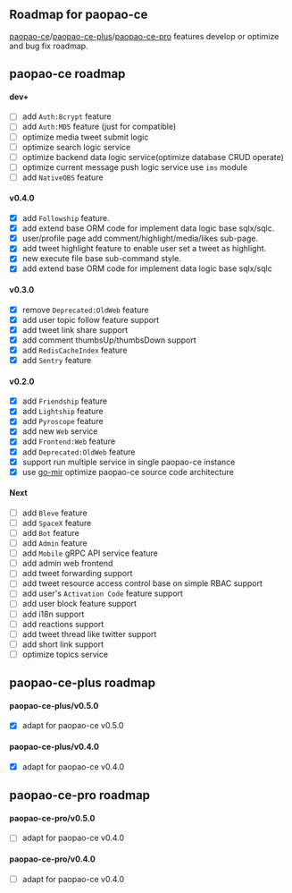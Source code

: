 ## Roadmap for paopao-ce
[paopao-ce](https://github.com/rocboss/paopao-ce/tree/dev)/[paopao-ce-plus](https://github.com/rocboss/paopao-ce/tree/r/paopao-ce-plus)/[paopao-ce-pro](https://github.com/rocboss/paopao-ce/tree/r/paopao-ce-pro) features develop or optimize and bug fix  roadmap.

## paopao-ce roadmap
#### dev+
* [ ] add `Auth:Bcrypt` feature
* [ ] add `Auth:MD5` feature (just for compatible)
* [ ] optimize media tweet submit logic
* [ ] optimize search logic service
* [ ] optimize backend data logic service(optimize database CRUD operate)
* [ ] optimize current message push logic service use `ims` module 
* [ ] add `NativeOBS` feature

#### v0.4.0
* [x] add `Followship` feature.
* [x] add extend base ORM code for implement data logic base sqlx/sqlc.
* [x] user/profile page add comment/highlight/media/likes sub-page.
* [x] add tweet highlight feature to enable user set a tweet as highlight.
* [x] new execute file base sub-command style.
* [x] add extend base ORM code for implement data logic base sqlx/sqlc

#### v0.3.0
* [x] remove `Deprecated:OldWeb` feature
* [x] add user topic follow feature support
* [x] add tweet link share support
* [x] add comment thumbsUp/thumbsDown support
* [x] add `RedisCacheIndex` feature
* [x] add `Sentry` feature

#### v0.2.0
* [x] add `Friendship` feature
* [x] add `Lightship` feature
* [x] add `Pyroscope` feature
* [x] add new `Web` service
* [x] add `Frontend:Web` feature
* [x] add `Deprecated:OldWeb` feature
* [x] support run multiple service in single paopao-ce instance
* [x] use [go-mir](https://github.com/alimy/mir) optimize paopao-ce source code architecture

#### Next
* [ ] add `Bleve` feature
* [ ] add `SpaceX` feature
* [ ] add `Bot` feature
* [ ] add `Admin` feature
* [ ] add `Mobile` gRPC API service feature
* [ ] add admin web frontend
* [ ] add tweet forwarding support
* [ ] add tweet resource access control base on simple RBAC support
* [ ] add user's `Activation Code` feature support
* [ ] add user block feature support
* [ ] add i18n support
* [ ] add reactions support
* [ ] add tweet thread like twitter support
* [ ] add short link support
* [ ] optimize topics service

## paopao-ce-plus roadmap
#### paopao-ce-plus/v0.5.0
* [x] adapt for paopao-ce v0.5.0

#### paopao-ce-plus/v0.4.0
* [x] adapt for paopao-ce v0.4.0

## paopao-ce-pro roadmap
#### paopao-ce-pro/v0.5.0
* [ ] adapt for paopao-ce v0.4.0

#### paopao-ce-pro/v0.4.0
* [ ] adapt for paopao-ce v0.4.0

